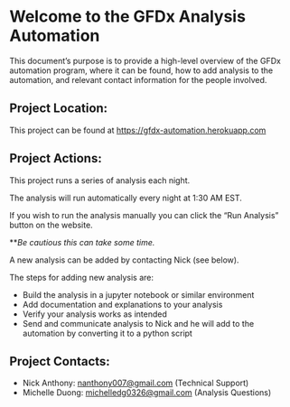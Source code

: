 # Welcome to the GFDx Analysis Automation


This document’s purpose is to provide a high-level overview of 
the GFDx automation program, where it can be found, how to add 
analysis to the automation, and relevant contact information 
for the people involved.

## Project Location:
This project can be found at https://gfdx-automation.herokuapp.com 

## Project Actions:
This project runs a series of analysis each night.

The analysis will run automatically every night at 1:30 AM EST.

If you wish to run the analysis manually you can click the “Run Analysis” button on the website.

***Be cautious this can take some time.*

A new analysis can be added by contacting Nick (see below).

The steps for adding new analysis are:
- Build the analysis in a jupyter notebook or similar environment
- Add documentation and explanations to your analysis
- Verify your analysis works as intended
- Send and communicate analysis to Nick and he will add to the automation by converting it to a python script 

## Project Contacts:
- Nick Anthony: nanthony007@gmail.com (Technical Support)
- Michelle Duong: michelledg0326@gmail.com (Analysis Questions)